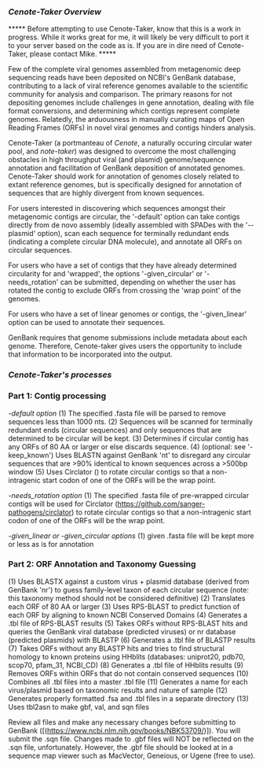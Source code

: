 ### _Cenote-Taker Overview_

***** Before attempting to use Cenote-Taker, know that this is a work in progress. While it works great for me, it will likely be very difficult to port it to your server based on the code as is. If you are in dire need of Cenote-Taker, please contact Mike. *****

Few of the complete viral genomes assembled from metagenomic deep sequencing reads have been deposited on NCBI's GenBank database, contributing to a lack of viral reference genomes available to the scientific community for analysis and comparison.  The primary reasons for not depositing genomes include challenges in gene annotation, dealing with file format conversions, and determining which contigs represent complete genomes. Relatedly, the arduousness in manually curating maps of Open Reading Frames (ORFs) in novel viral genomes and contigs hinders analysis.

Cenote-Taker (a portmanteau of _Cenote_, a naturally occuring circular water pool, and _note-taker_) was designed to overcome the most challenging obstacles in high throughput viral (and plasmid) genome/sequence annotation and facilitation of GenBank deposition of annotated genomes. Cenote-Taker should work for annotation of genomes closely related to extant reference genomes, but is specifically designed for annotation of sequences that are highly divergent from known sequences.

For users interested in discovering which sequences amongst their metagenomic contigs are circular, the '-default' option can take contigs directly from de novo assembly (ideally assembled with SPADes with the '--plasmid' option), scan each sequence for terminally redundant ends (indicating a complete circular DNA molecule), and annotate all ORFs on circular sequences.

For users who have a set of contigs that they have already determined circularity for and 'wrapped', the options '-given_circular' or '-needs_rotation' can be submitted, depending on whether the user has rotated the contig to exclude ORFs from crossing the 'wrap point' of the genomes.

For users who have a set of linear genomes or contigs, the '-given_linear' option can be used to annotate their sequences.

GenBank requires that genome submissions include metadata about each genome. Therefore, Cenote-taker gives users the opportunity to include that information to be incorporated into the output.
 

### _Cenote-Taker's processes_

### **Part 1: Contig processing**
_-default option_
(1) The specified .fasta file will be parsed to remove sequences less than 1000 nts.
(2) Sequences will be scanned for terminally redundant ends (circular sequences) and only sequences that are determined to be circular will be kept.
(3) Determines if circular contig has any ORFs of 80 AA or larger or else discards sequence.
(4)  (optional: see '-keep_known') Uses BLASTN against GenBank 'nt' to disregard any circular sequences that are >90% identical to known sequences across a >500bp window
(5) Uses Circlator ([](https://github.com/sanger-pathogens/circlator)) to rotate circular contigs so that a non-intragenic start codon of one of the ORFs will be the wrap point.

_-needs_rotation option_
(1) The specified .fasta file of pre-wrapped circular contigs will be used for Circlator (https://github.com/sanger-pathogens/circlator) to rotate circular contigs so that a non-intragenic start codon of one of the ORFs will be the wrap point.

_-given_linear or -given_circular options_
(1) given .fasta file will be kept more or less as is for annotation

### **Part 2: ORF Annotation and Taxonomy Guessing**
(1) Uses BLASTX against a custom virus + plasmid database (derived from GenBank 'nr') to guess family-level taxon of each circular sequence (note: this taxonomy method should not be considered definitive)
(2) Translates each ORF of 80 AA or larger
(3) Uses RPS-BLAST to predict function of each ORF by aligning to known NCBI Conserved Domains
(4) Generates a .tbl file of RPS-BLAST results
(5) Takes ORFs without RPS-BLAST hits and queries the GenBank viral database (predicted viruses) or nr database (predicted plasmids) with BLASTP
(6) Generates a .tbl file of BLASTP results
(7) Takes ORFs without any BLASTP hits and tries to find structural homology to known proteins using HHblits (databases: uniprot20, pdb70, scop70, pfam_31, NCBI_CD)
(8) Generates a .tbl file of HHblits results
(9) Removes ORFs within ORFs that do not contain conserved sequences
(10) Combines all .tbl files into a master .tbl file
(11) Generates a name for each virus/plasmid based on taxonomic results and nature of sample
(12) Generates properly formatted .fsa and .tbl files in a separate directory
(13) Uses tbl2asn to make gbf, val, and sqn files  

 Review all files and make any necessary changes before submitting to GenBank ([(https://www.ncbi.nlm.nih.gov/books/NBK53709/)]). You will submit the .sqn file. Changes made to .gbf files will NOT be reflected on the .sqn file, unfortunately. However, the .gbf file should be looked at in a sequence map viewer such as MacVector, Geneious, or Ugene (free to use).
